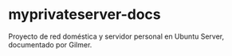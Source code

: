 # myprivateserver-docs
Proyecto de red doméstica y servidor personal en Ubuntu Server, documentado por Gilmer.
